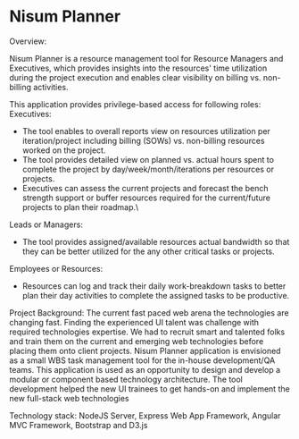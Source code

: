 # Nisum Planner 

Overview:

Nisum Planner is a resource management tool for Resource Managers and Executives, which provides insights into the resources' time utilization during the project execution and enables clear visibility on billing vs. non-billing activities.

This application provides privilege-based access for following roles:
Executives:
- The tool enables to overall reports view on resources utilization per iteration/project including billing (SOWs) vs. non-billing resources worked on the project.
- The tool provides detailed view on planned vs. actual hours spent to complete the project by day/week/month/iterations per resources or projects.
- Executives can assess the current projects and forecast the bench strength support or buffer resources required for the current/future projects to plan their roadmap.\

Leads or Managers:
- The tool provides assigned/available resources actual bandwidth so that they can be better utilized for the any other critical tasks or projects.

Employees or Resources:
- Resources can log and track their daily work-breakdown tasks to better plan their day activities to complete the assigned tasks to be productive.

Project Background:
The current fast paced web arena the technologies are changing fast. Finding the experienced UI talent was challenge with required technologies expertise. We had to recruit smart and talented folks and train them on the current and emerging web technologies before placing them onto client projects.
Nisum Planner application is envisioned as a small WBS task management tool for the in-house development/QA teams. This application is used as an opportunity to design and develop a modular or component based technology architecture. The tool development helped the new UI trainees to get hands-on and implement the new full-stack web technologies

Technology stack:
NodeJS Server, Express Web App Framework, Angular MVC Framework, Bootstrap and D3.js
